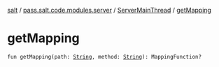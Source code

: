 [salt](../../index.md) / [pass.salt.code.modules.server](../index.md) / [ServerMainThread](index.md) / [getMapping](./get-mapping.md)

# getMapping

`fun getMapping(path: `[`String`](https://kotlinlang.org/api/latest/jvm/stdlib/kotlin/-string/index.html)`, method: `[`String`](https://kotlinlang.org/api/latest/jvm/stdlib/kotlin/-string/index.html)`): MappingFunction?`